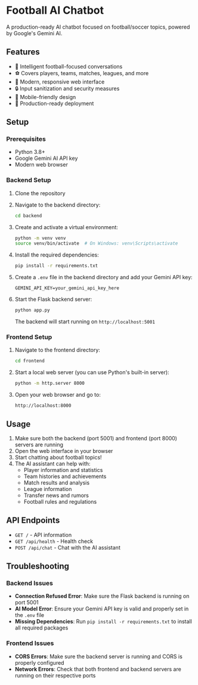 # Football AI Chatbot

A production-ready AI chatbot focused on football/soccer topics, powered by Google's Gemini AI.

## Features

- 🤖 Intelligent football-focused conversations
- ⚽ Covers players, teams, matches, leagues, and more
- 🎨 Modern, responsive web interface
- 🔒 Input sanitization and security measures
- 📱 Mobile-friendly design
- 🚀 Production-ready deployment

## Setup

### Prerequisites

- Python 3.8+
- Google Gemini AI API key
- Modern web browser

### Backend Setup

1. Clone the repository
2. Navigate to the backend directory:
   ```bash
   cd backend
   ```

3. Create and activate a virtual environment:
   ```bash
   python -m venv venv
   source venv/bin/activate  # On Windows: venv\Scripts\activate
   ```

4. Install the required dependencies:
   ```bash
   pip install -r requirements.txt
   ```

5. Create a `.env` file in the backend directory and add your Gemini API key:
   ```
   GEMINI_API_KEY=your_gemini_api_key_here
   ```

6. Start the Flask backend server:
   ```bash
   python app.py
   ```
   
   The backend will start running on `http://localhost:5001`

### Frontend Setup

1. Navigate to the frontend directory:
   ```bash
   cd frontend
   ```

2. Start a local web server (you can use Python's built-in server):
   ```bash
   python -m http.server 8000
   ```

3. Open your web browser and go to:
   ```
   http://localhost:8000
   ```

## Usage

1. Make sure both the backend (port 5001) and frontend (port 8000) servers are running
2. Open the web interface in your browser
3. Start chatting about football topics!
4. The AI assistant can help with:
   - Player information and statistics
   - Team histories and achievements
   - Match results and analysis
   - League information
   - Transfer news and rumors
   - Football rules and regulations

## API Endpoints

- `GET /` - API information
- `GET /api/health` - Health check
- `POST /api/chat` - Chat with the AI assistant

## Troubleshooting

### Backend Issues

- **Connection Refused Error**: Make sure the Flask backend is running on port 5001
- **AI Model Error**: Ensure your Gemini API key is valid and properly set in the `.env` file
- **Missing Dependencies**: Run `pip install -r requirements.txt` to install all required packages

### Frontend Issues

- **CORS Errors**: Make sure the backend server is running and CORS is properly configured
- **Network Errors**: Check that both frontend and backend servers are running on their respective ports
